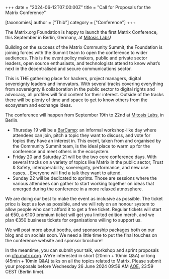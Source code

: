+++
date = "2024-06-12T07:00:00Z"
title = "Call for Proposals for the Matrix Conference"

[taxonomies]
author = ["Thib"]
category = ["Conference"]
+++

The Matrix.org Foundation is happy to launch the first Matrix Conference, this September in Berlin, Germany, at [Mitosis Labs](https://mitosis.co/en/)!

Building on the success of the Matrix Community Summit, the Foundation is joining forces with the Summit team to open the conference to wider audiences. This is the event policy makers, public and private sector leaders, open source enthusiasts, and technologists attend to know what’s next in the decentralised and secure communications sector.

This is THE gathering place for hackers, project managers, digital sovereignty leaders and innovators. With several tracks covering everything from sovereignty & collaboration in the public sector to digital rights and advocacy, all profiles will find content for their interest. Outside of the tracks there will be plenty of time and space to get to know others from the ecosystem and exchange ideas.

<!-- more -->

The conference will happen from September 19th to 22nd at [Mitosis Labs](https://mitosis.co/en/), in Berlin.

* Thursday 19 will be a [BarCamp](https://en.wikipedia.org/wiki/BarCamp): an informal workshop-like day where attendees can join, pitch a topic they want to discuss, and vote for topics they have an interest in. This event, taken from and organised by the Community Summit team, is the ideal place to warm up for the conference and meet others in the ecosystem.
* Friday 20 and Saturday 21 will be the two core conference days. With several tracks on a variety of topics like Matrix in the public sector, Trust & Safety, interoperability, sovereignty, performance, and new use cases… Everyone will find a talk they want to attend.
* Sunday 22 will be dedicated to sprints. Those are sessions where the various attendees can gather to start working together on ideas that emerged during the conference in a more relaxed atmosphere.

We are doing our best to make the event as inclusive as possible. The ticket price is kept as low as possible, and we will rely on an honour system to allow people who can’t afford it to get a free ticket. Regular tickets will start at €50, a €100 premium ticket will get you limited edition merch, and we plan €350 business tickets for organisations willing to support us.

We will post more about booths, and sponsorship packages both on our blog and on socials soon. We need a little time to put the final touches on the conference website and sponsor brochure!

In the meantime, you can submit your talk, workshop and sprint proposals on [cfp.matrix.org](cfp.matrix.org). We’re interested in short (20min + 10min Q&A) or long (45min + 10min Q&A) talks on all the topics related to Matrix. Please submit your proposals before Wednesday 26 June 2024 09:59 AM [AOE](https://en.wikipedia.org/wiki/Anywhere_on_Earth), 23:59 CEST (Berlin time).
